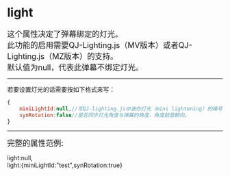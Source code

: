 # light
<font size=4>这个属性决定了弹幕绑定的灯光。   
此功能的启用需要QJ-Lighting.js（MV版本）或者QJ-Lighting.js（MZ版本）的支持。   
默认值为null，代表此弹幕不绑定灯光。</font>   

------

若要设置灯光的话需要按如下格式来写：

```javascript
{
    miniLightId:null,//写QJ-lighting.js中迷你灯光（mini lightening）的编号。
    synRotation:false//是否同步灯光角度与弹幕的角度，角度就是朝向。
}
```

------

<font size=4>完整的属性范例:   </font>

light:null,   
light:{miniLightId:"test",synRotation:true}
